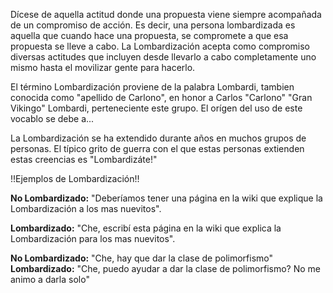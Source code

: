 Dícese de aquella actitud donde una propuesta viene siempre acompañada de un compromiso de acción. Es decir, una persona lombardizada es aquella que cuando hace una propuesta, se compromete a que esa propuesta se lleve a cabo. La Lombardización acepta como compromiso diversas actitudes que incluyen desde llevarlo a cabo completamente uno mismo hasta el movilizar gente para hacerlo.

El término Lombardización proviene de la palabra Lombardi, tambien conocida como "apellido de Carlono", en honor a Carlos "Carlono" "Gran Vikingo" Lombardi, perteneciente este grupo. El orígen del uso de este vocablo se debe a...

La Lombardización se ha extendido durante años en muchos grupos de personas. El típico grito de guerra con el que estas personas extienden estas creencias es "Lombardizáte!"

!!Ejemplos de Lombardización!!

**No Lombardizado:** "Deberíamos tener una página en la wiki que explique la Lombardización a los mas nuevitos".

**Lombardizado:** "Che, escribí esta página en la wiki que explica la Lombardización para los mas nuevitos".

**No Lombardizado:** "Che, hay que dar la clase de polimorfismo" **Lombardizado:** "Che, puedo ayudar a dar la clase de polimorfismo? No me animo a darla solo"
